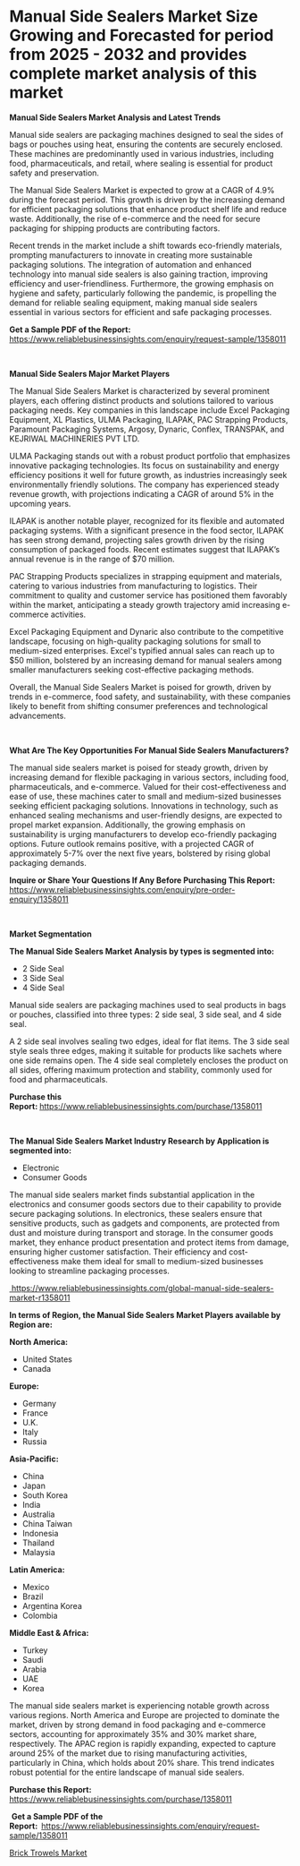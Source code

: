 <p><h1>Manual Side Sealers Market Size Growing and Forecasted for period from 2025 - 2032 and provides complete market analysis of this market</h1></p><p><strong>Manual Side Sealers Market Analysis and Latest Trends</strong></p>
<p><p>Manual side sealers are packaging machines designed to seal the sides of bags or pouches using heat, ensuring the contents are securely enclosed. These machines are predominantly used in various industries, including food, pharmaceuticals, and retail, where sealing is essential for product safety and preservation. </p><p>The Manual Side Sealers Market is expected to grow at a CAGR of 4.9% during the forecast period. This growth is driven by the increasing demand for efficient packaging solutions that enhance product shelf life and reduce waste. Additionally, the rise of e-commerce and the need for secure packaging for shipping products are contributing factors. </p><p>Recent trends in the market include a shift towards eco-friendly materials, prompting manufacturers to innovate in creating more sustainable packaging solutions. The integration of automation and enhanced technology into manual side sealers is also gaining traction, improving efficiency and user-friendliness. Furthermore, the growing emphasis on hygiene and safety, particularly following the pandemic, is propelling the demand for reliable sealing equipment, making manual side sealers essential in various sectors for efficient and safe packaging processes.</p></p>
<p><strong>Get a Sample PDF of the Report:&nbsp;</strong> <a href="https://www.reliablebusinessinsights.com/enquiry/request-sample/1358011?utm_campaign=2239&utm_medium=2&utm_source=Github&utm_content=ia&utm_term=11042025&utm_id=manual-side-sealers">https://www.reliablebusinessinsights.com/enquiry/request-sample/1358011</a></p>
<p>&nbsp;</p>
<p><strong>Manual Side Sealers Major Market Players</strong></p>
<p><p>The Manual Side Sealers Market is characterized by several prominent players, each offering distinct products and solutions tailored to various packaging needs. Key companies in this landscape include Excel Packaging Equipment, XL Plastics, ULMA Packaging, ILAPAK, PAC Strapping Products, Paramount Packaging Systems, Argosy, Dynaric, Conflex, TRANSPAK, and KEJRIWAL MACHINERIES PVT LTD. </p><p>ULMA Packaging stands out with a robust product portfolio that emphasizes innovative packaging technologies. Its focus on sustainability and energy efficiency positions it well for future growth, as industries increasingly seek environmentally friendly solutions. The company has experienced steady revenue growth, with projections indicating a CAGR of around 5% in the upcoming years.</p><p>ILAPAK is another notable player, recognized for its flexible and automated packaging systems. With a significant presence in the food sector, ILAPAK has seen strong demand, projecting sales growth driven by the rising consumption of packaged foods. Recent estimates suggest that ILAPAK’s annual revenue is in the range of $70 million.</p><p>PAC Strapping Products specializes in strapping equipment and materials, catering to various industries from manufacturing to logistics. Their commitment to quality and customer service has positioned them favorably within the market, anticipating a steady growth trajectory amid increasing e-commerce activities.</p><p>Excel Packaging Equipment and Dynaric also contribute to the competitive landscape, focusing on high-quality packaging solutions for small to medium-sized enterprises. Excel's typified annual sales can reach up to $50 million, bolstered by an increasing demand for manual sealers among smaller manufacturers seeking cost-effective packaging methods.</p><p>Overall, the Manual Side Sealers Market is poised for growth, driven by trends in e-commerce, food safety, and sustainability, with these companies likely to benefit from shifting consumer preferences and technological advancements.</p></p>
<p>&nbsp;</p>
<p><strong>What Are The Key Opportunities For Manual Side Sealers Manufacturers?</strong></p>
<p><p>The manual side sealers market is poised for steady growth, driven by increasing demand for flexible packaging in various sectors, including food, pharmaceuticals, and e-commerce. Valued for their cost-effectiveness and ease of use, these machines cater to small and medium-sized businesses seeking efficient packaging solutions. Innovations in technology, such as enhanced sealing mechanisms and user-friendly designs, are expected to propel market expansion. Additionally, the growing emphasis on sustainability is urging manufacturers to develop eco-friendly packaging options. Future outlook remains positive, with a projected CAGR of approximately 5-7% over the next five years, bolstered by rising global packaging demands.</p></p>
<p><strong>Inquire or Share Your Questions If Any Before Purchasing This Report:</strong> <a href="https://www.reliablebusinessinsights.com/enquiry/pre-order-enquiry/1358011?utm_campaign=2239&utm_medium=2&utm_source=Github&utm_content=ia&utm_term=11042025&utm_id=manual-side-sealers">https://www.reliablebusinessinsights.com/enquiry/pre-order-enquiry/1358011</a></p>
<p>&nbsp;</p>
<p><strong>Market Segmentation</strong></p>
<p><strong>The Manual Side Sealers Market Analysis by types is segmented into:</strong></p>
<p><ul><li>2 Side Seal</li><li>3 Side Seal</li><li>4 Side Seal</li></ul></p>
<p><p>Manual side sealers are packaging machines used to seal products in bags or pouches, classified into three types: 2 side seal, 3 side seal, and 4 side seal. </p><p>A 2 side seal involves sealing two edges, ideal for flat items. The 3 side seal style seals three edges, making it suitable for products like sachets where one side remains open. The 4 side seal completely encloses the product on all sides, offering maximum protection and stability, commonly used for food and pharmaceuticals.</p></p>
<p><strong>Purchase this Report:&nbsp;</strong><a href="https://www.reliablebusinessinsights.com/purchase/1358011?utm_campaign=2239&utm_medium=2&utm_source=Github&utm_content=ia&utm_term=11042025&utm_id=manual-side-sealers">https://www.reliablebusinessinsights.com/purchase/1358011</a></p>
<p>&nbsp;</p>
<p><strong>The Manual Side Sealers Market Industry Research by Application is segmented into:</strong></p>
<p><ul><li>Electronic</li><li>Consumer Goods</li></ul></p>
<p><p>The manual side sealers market finds substantial application in the electronics and consumer goods sectors due to their capability to provide secure packaging solutions. In electronics, these sealers ensure that sensitive products, such as gadgets and components, are protected from dust and moisture during transport and storage. In the consumer goods market, they enhance product presentation and protect items from damage, ensuring higher customer satisfaction. Their efficiency and cost-effectiveness make them ideal for small to medium-sized businesses looking to streamline packaging processes.</p></p>
<p><a href="https://www.reliablebusinessinsights.com/global-manual-side-sealers-market-r1358011?utm_campaign=2239&utm_medium=2&utm_source=Github&utm_content=ia&utm_term=11042025&utm_id=manual-side-sealers">&nbsp;https://www.reliablebusinessinsights.com/global-manual-side-sealers-market-r1358011</a></p>
<p><strong>In terms of Region, the Manual Side Sealers Market Players available by Region are:</strong></p>
<p>
    <p> <strong> North America: </strong>
        <ul>
            <li>United States</li>
            <li>Canada</li>
        </ul>
        </p> 
    <p> <strong> Europe: </strong>
        <ul>
            <li>Germany</li>
            <li>France</li>
            <li>U.K.</li>
            <li>Italy</li>
            <li>Russia</li>
        </ul>
        </p> 
    <p> <strong> Asia-Pacific: </strong>
        <ul>
            <li>China</li>
            <li>Japan</li>
            <li>South Korea</li>
            <li>India</li>
            <li>Australia</li>
            <li>China Taiwan</li>
            <li>Indonesia</li>
            <li>Thailand</li>
            <li>Malaysia</li>
        </ul>
        </p> 
    <p> <strong> Latin America: </strong>
        <ul>
            <li>Mexico</li>
            <li>Brazil</li>
            <li>Argentina Korea</li>
            <li>Colombia</li>
        </ul>
        </p> 
    <p> <strong> Middle East & Africa: </strong>
        <ul>
            <li>Turkey</li>
            <li>Saudi</li>
            <li>Arabia</li>
            <li>UAE</li>
            <li>Korea</li>
        </ul>
    </p>
    </p>
<p><p>The manual side sealers market is experiencing notable growth across various regions. North America and Europe are projected to dominate the market, driven by strong demand in food packaging and e-commerce sectors, accounting for approximately 35% and 30% market share, respectively. The APAC region is rapidly expanding, expected to capture around 25% of the market due to rising manufacturing activities, particularly in China, which holds about 20% share. This trend indicates robust potential for the entire landscape of manual side sealers.</p></p>
<p><strong>Purchase this Report: </strong><a href="https://www.reliablebusinessinsights.com/purchase/1358011?utm_campaign=2239&utm_medium=2&utm_source=Github&utm_content=ia&utm_term=11042025&utm_id=manual-side-sealers">https://www.reliablebusinessinsights.com/purchase/1358011</a></p>
<p>&nbsp;<strong>Get a Sample PDF of the Report:&nbsp;&nbsp;</strong><a href="https://www.reliablebusinessinsights.com/enquiry/request-sample/1358011?utm_campaign=2239&utm_medium=2&utm_source=Github&utm_content=ia&utm_term=11042025&utm_id=manual-side-sealers">https://www.reliablebusinessinsights.com/enquiry/request-sample/1358011</a></p>
<p><strong></strong></p>
<p><p><a href="https://github.com/AshrafKhan865/Market-Research-Report-List-2/blob/main/brick-trowels-market.md?utm_campaign=2239&utm_medium=2&utm_source=Github&utm_content=ia&utm_term=11042025&utm_id=manual-side-sealers">Brick Trowels Market</a></p></p>